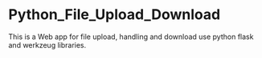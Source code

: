 # Python_File_Upload_Download
This is a Web app for file upload, handling and download use python flask and werkzeug libraries.
